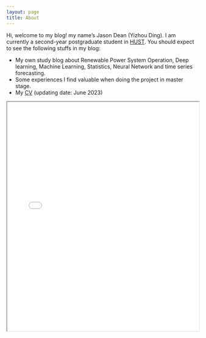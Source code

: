 ```yaml
---
layout: page
title: About
---
```


Hi, welcome to my blog! my name’s Jason Dean (Yizhou Ding). 
I am currently a second-year postgraduate student in [HUST](https://www.hust.edu.cn). You should expect to see the following stuffs in my blog:
- My own study blog about Renewable Power System Operation, Deep learning, Machine Learning, Statistics, Neural Network and time series forecasting.
- Some experiences I find valuable when doing the  project in master stage.
- My [CV](.//_data//resume_YizhouDING.pdf) (updating date: June 2023)
<iframe src=".//_data//resume_YizhouDING.pdf" width="100%" height="600px"></iframe>

